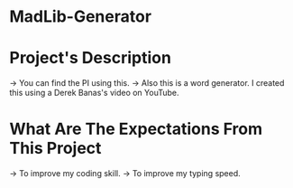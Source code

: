 # MadLib-Generator

# Project's Description
 -> You can find the PI using this.
 -> Also this is a word generator. I created this using a Derek Banas's video on YouTube.

# What Are The Expectations From This Project
 -> To improve my coding skill.
 -> To improve my typing speed.
